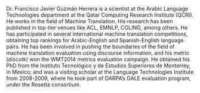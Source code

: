 Dr. Francisco Javier Guzmán Herrera is a scientist at the Arabic Language Technologies department at the Qatar Computing Research Institute (QCRI). He works in the field of Machine Translation. His research has been published in top-tier venues like ACL, EMNLP, COLING, among others. He has participated in several international machine translation competitions, obtaining top rankings for Arabic-English and Spanish-English language pairs. He has been involved in pushing the boundaries of the field of machine translation evaluation using discourse information, and his metric (_discotk_) won the WMT2014 metrics evaluation campaign. He obtained his PhD from the Instituto Tecnológico y de Estudios Superiores de Monterrey, in Mexico; and was a visiting scholar at the Language Technologies Institute from 2008-2009, where he took part of DARPA’s GALE evaluation program, under the Rosetta consortium.